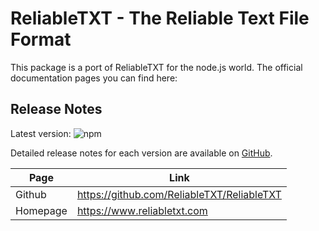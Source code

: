 # ReliableTXT - The Reliable Text File Format

This package is a port of ReliableTXT for the node.js world.
The official documentation pages you can find here:

## Release Notes

Latest version: ![npm](https://img.shields.io/npm/v/@gelight/reliabletxt?style=for-the-badge)

Detailed release notes for each version are available on [GitHub](https://github.com/GELight/reliabletxt/blob/master/CHANGELOG.md).

| Page | Link |
| ---- | ---- |
| Github | https://github.com/ReliableTXT/ReliableTXT |
| Homepage | https://www.reliabletxt.com |
